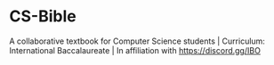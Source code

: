 # CS-Bible
A collaborative textbook for Computer Science students | Curriculum: International Baccalaureate | In affiliation with https://discord.gg/IBO
